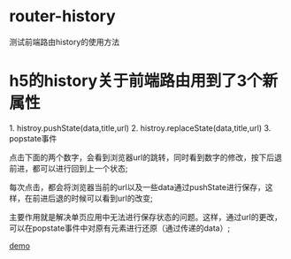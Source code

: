 # router-history
测试前端路由history的使用方法

<h1>h5的history关于前端路由用到了3个新属性</h1>
1. histroy.pushState(data,title,url)
2. histroy.replaceState(data,title,url)
3. popstate事件

点击下面的两个数字，会看到浏览器url的跳转，同时看到数字的修改，按下后退前进，都可以进行回到上一个状态;

每次点击，都会将浏览器当前的url以及一些data通过pushState进行保存，这样，在前进后退的时候可以看到url的改变;

主要作用就是解决单页应用中无法进行保存状态的问题。这样，通过url的更改，可以在popstate事件中对原有元素进行还原（通过传递的data）;

[demo](http://blog.xiaoboma.com/router-history)
